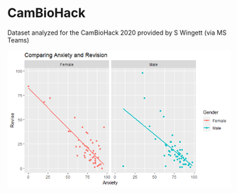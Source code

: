 # CamBioHack

Dataset analyzed for the CamBioHack 2020 provided by S Wingett (via MS Teams)

![](https://github.com/wokech/CamBioHack/blob/master/Anxiety_Revision.png)
